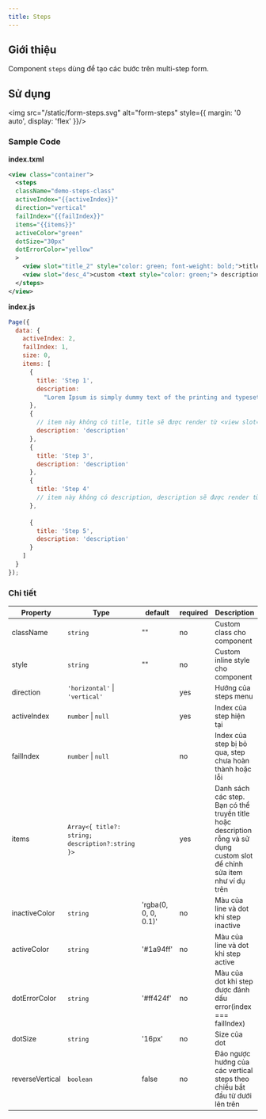```yaml
---
title: Steps
---
```


## Giới thiệu

Component `steps` dùng để tạo các bước trên multi-step form.

## Sử dụng

<img src="/static/form-steps.svg" alt="form-steps" style={{ margin: '0 auto', display: 'flex' }}/>

### Sample Code

**index.txml**

```xml
<view class="container">
  <steps
  className="demo-steps-class"
  activeIndex="{{activeIndex}}"
  direction="vertical"
  failIndex="{{failIndex}}"
  items="{{items}}"
  activeColor="green"
  dotSize="30px"
  dotErrorColor="yellow"
  >
    <view slot="title_2" style="color: green; font-weight: bold;">title custom with slot</view>
    <view slot="desc_4">custom <text style="color: green;"> description </text> with slot component here; custom <text style="color: green;"> description </text> with slot component here; </view>
  </steps>
</view>
```

**index.js**

```js
Page({
  data: {
    activeIndex: 2,
    failIndex: 1,
    size: 0,
    items: [
      {
        title: 'Step 1',
        description:
          "Lorem Ipsum is simply dummy text of the printing and typesetting industry. Lorem Ipsum has been the industry's standard dummy text ever since the 1500s, when an unknown printer took a galley. It was popularised in the 1960s with the release of Letraset PgeMaker including versions of Lorem Ipsum."
      },
      {
        // item này không có title, title sẽ được render từ <view slot="title_2" ... />
        description: 'description'
      },
      {
        title: 'Step 3',
        description: 'description'
      },
      {
        title: 'Step 4'
        // item này không có description, description sẽ được render từ <view slot="desc_4" ... />
      },

      {
        title: 'Step 5',
        description: 'description'
      }
    ]
  }
});
```

### Chi tiết

| Property        | Type                                             | default              | required | Description                                                                                                               |
| --------------- | ------------------------------------------------ | -------------------- | -------- | ------------------------------------------------------------------------------------------------------------------------- |
| className       | `string`                                         | ""                   | no       | Custom class cho component                                                                                                |
| style           | `string`                                         | ""                   | no       | Custom inline style cho component                                                                                         |
| direction       | `'horizontal'` \| `'vertical'`                   |                      | yes      | Hướng của steps menu                                                                                                      |
| activeIndex     | `number` \| `null`                               |                      | yes      | Index của step hiện tại                                                                                                   |
| failIndex       | `number` \| `null`                               |                      | no       | Index của step bị bỏ qua, step chưa hoàn thành hoặc lỗi                                                                   |
| items           | `Array<{ title?: string; description?:string }>` |                      | yes      | Danh sách các step. Bạn có thể truyền title hoặc description rỗng và sử dụng custom slot để chỉnh sửa item như ví dụ trên |
| inactiveColor   | `string`                                         | 'rgba(0, 0, 0, 0.1)' | no       | Màu của line và dot khi step inactive                                                                                     |
| activeColor     | `string`                                         | '#1a94ff'            | no       | Màu của line và dot khi step active                                                                                       |
| dotErrorColor   | `string`                                         | '#ff424f'            | no       | Màu của dot khi step được đánh dấu error(index === failIndex)                                                             |
| dotSize         | `string`                                         | '16px'               | no       | Size của dot                                                                                                              |
| reverseVertical | `boolean`                                        | false                | no       | Đảo ngược hướng của các vertical steps theo chiều bắt đầu từ dưới lên trên                                                |
